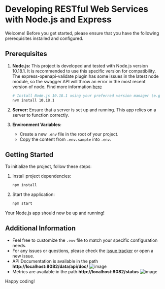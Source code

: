 # Developing RESTful Web Services with Node.js and Express

Welcome! Before you get started, please ensure that you have the following prerequisites installed and configured.

## Prerequisites

1. **Node.js:** This project is developed and tested with Node.js version 10.18.1. It is recommended to use this specific version for compatibility. The express-openapi-validate plugin has some issues in the latest node module, so the swagger API will throw an error in the most recent version of node.
  Find more information [here](https://stackoverflow.com/questions/66420890/open-api-error-request-should-have-required-property-headers-docker)


    ```bash
    # Install Node.js 10.18.1 using your preferred version manager (e.g., nvm or npm)
    nvm install 10.18.1
    ```

3. **Server:** Ensure that a server is set up and running. This app relies on a server to function correctly.

4. **Environment Variables:**
    - Create a new `.env` file in the root of your project.
    - Copy the content from `.env.sample` into `.env`.

## Getting Started

To initialize the project, follow these steps:

1. Install project dependencies:

    ```bash
    npm install
    ```

2. Start the application:

    ```bash
    npm start
    ```

Your Node.js app should now be up and running!

## Additional Information

- Feel free to customize the `.env` file to match your specific configuration needs.
- For any issues or questions, please check the [issue tracker](link-to-issues) or open a new issue.
- API Documentation is available in the path **http://localhost:8082/data/api/doc/**
![image](https://github.com/MKarapiperakis/node-app/assets/80547372/b57e9183-fb4c-4212-b6f2-f7c846216776)
- Metrics are available in the path **http://localhost:8082/status**
![image](https://github.com/MKarapiperakis/node-app/assets/80547372/06dbbde6-8691-48ff-80fa-441384ad6f15)





Happy coding!
